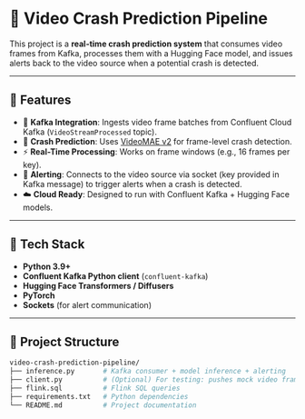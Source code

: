 # 🚦 Video Crash Prediction Pipeline  

This project is a **real-time crash prediction system** that consumes video frames from Kafka, processes them with a Hugging Face model, and issues alerts back to the video source when a potential crash is detected.  

---

## 🔹 Features  
- 📡 **Kafka Integration**: Ingests video frame batches from Confluent Cloud Kafka (`VideoStreamProcessed` topic).  
- 🤖 **Crash Prediction**: Uses [VideoMAE v2](https://huggingface.co/zhiyaowang/VideoMaev2-giant-nexar-solution) for frame-level crash detection.  
- ⚡ **Real-Time Processing**: Works on frame windows (e.g., 16 frames per key).  
- 🔔 **Alerting**: Connects to the video source via socket (key provided in Kafka message) to trigger alerts when a crash is detected.  
- ☁️ **Cloud Ready**: Designed to run with Confluent Kafka + Hugging Face models.  

---

## 🔧 Tech Stack  
- **Python 3.9+**  
- **Confluent Kafka Python client** (`confluent-kafka`)  
- **Hugging Face Transformers / Diffusers**  
- **PyTorch**  
- **Sockets** (for alert communication)  

---

## 📂 Project Structure  
```bash
video-crash-prediction-pipeline/
├── inference.py       # Kafka consumer + model inference + alerting
├── client.py          # (Optional) For testing: pushes mock video frames into Kafka
├── flink.sql          # Flink SQL queries
├── requirements.txt   # Python dependencies
└── README.md          # Project documentation
